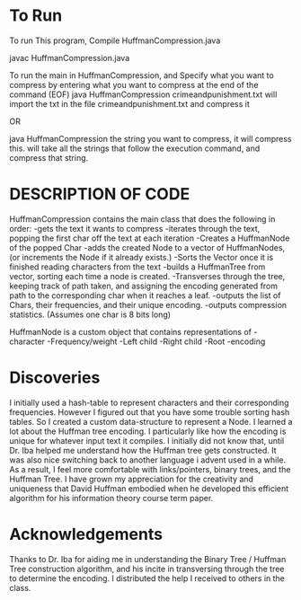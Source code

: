 # To Run
To run This program, Compile HuffmanCompression.java

javac HuffmanCompression.java

To run the main in HuffmanCompression, and Specify what you want to compress by entering what you want to compress at the end of the command (EOF)
java HuffmanCompression crimeandpunishment.txt
will import the txt in the file crimeandpunishment.txt and compress it

OR

java HuffmanCompression the string you want to compress, it will compress this.
will take all the strings that follow the execution command, and compress that string.



# DESCRIPTION OF CODE
HuffmanCompression contains the main class that does the following in order:
-gets the text it wants to compress
-iterates through the text, popping the first char off the text at each iteration
-Creates a HuffmanNode of the popped Char
-adds the created Node to a vector of HuffmanNodes, (or increments the Node if it already exists.)
-Sorts the Vector once it is finished reading characters from the text
-builds a HuffmanTree from vector, sorting each time a node is created.
-Transverses through the tree, keeping track of path taken, and assigning the encoding generated from path to the corresponding char when it reaches a leaf.
-outputs the list of Chars, their frequencies, and their unique encoding.
-outputs compression statistics. (Assumes one char is 8 bits long)

HuffmanNode
is a custom object that contains representations of
-character
-Frequency/weight
-Left child
-Right child
-Root
-encoding

# Discoveries
I initially used a hash-table to represent characters and their corresponding frequencies. However I figured out that you have some trouble sorting hash tables. So I created a custom data-structure to represent a Node. I learned a lot about the Huffman tree encoding. I particularly like how the encoding is unique for whatever input text it compiles. I initially did not know that, until Dr. Iba helped me understand how the Huffman tree gets constructed. It was also nice switching back to another language i advent used in a while. As a result, I feel more comfortable with links/pointers, binary trees, and the Huffman Tree. I have grown my appreciation for the creativity and uniqueness that David Huffman embodied when he developed this efficient algorithm for his information theory course term paper.


# Acknowledgements
Thanks to Dr. Iba for aiding me in understanding the Binary Tree / Huffman Tree construction algorithm, and his incite in transversing through the tree to determine the encoding. 
I distributed the help I received to others in the class.